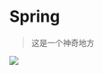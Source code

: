 # Spring

> 这是一个神奇地方

![](https://throwable-blog-1256189093.cos.ap-guangzhou.myqcloud.com/static/img/error.jpg)

